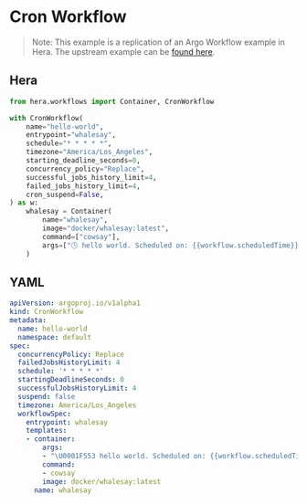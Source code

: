 # Cron Workflow

> Note: This example is a replication of an Argo Workflow example in Hera. The upstream example can be [found here](https://github.com/argoproj/argo-workflows/blob/master/examples/cron-workflow.yaml).



## Hera

```python
from hera.workflows import Container, CronWorkflow

with CronWorkflow(
    name="hello-world",
    entrypoint="whalesay",
    schedule="* * * * *",
    timezone="America/Los_Angeles",
    starting_deadline_seconds=0,
    concurrency_policy="Replace",
    successful_jobs_history_limit=4,
    failed_jobs_history_limit=4,
    cron_suspend=False,
) as w:
    whalesay = Container(
        name="whalesay",
        image="docker/whalesay:latest",
        command=["cowsay"],
        args=["🕓 hello world. Scheduled on: {{workflow.scheduledTime}}"],
    )
```

## YAML

```yaml
apiVersion: argoproj.io/v1alpha1
kind: CronWorkflow
metadata:
  name: hello-world
  namespace: default
spec:
  concurrencyPolicy: Replace
  failedJobsHistoryLimit: 4
  schedule: '* * * * *'
  startingDeadlineSeconds: 0
  successfulJobsHistoryLimit: 4
  suspend: false
  timezone: America/Los_Angeles
  workflowSpec:
    entrypoint: whalesay
    templates:
    - container:
        args:
        - "\U0001F553 hello world. Scheduled on: {{workflow.scheduledTime}}"
        command:
        - cowsay
        image: docker/whalesay:latest
      name: whalesay
```
